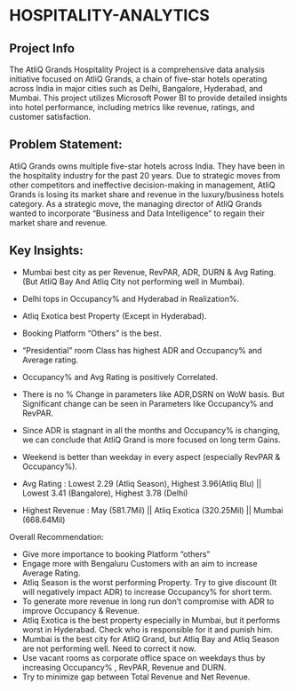 # HOSPITALITY-ANALYTICS

## Project Info 
The AtliQ Grands Hospitality Project is a comprehensive data analysis initiative focused on AtliQ Grands, a chain of five-star hotels operating across India in major cities such as Delhi, Bangalore, Hyderabad, and Mumbai. This project utilizes Microsoft Power BI to provide detailed insights into hotel performance, including metrics like revenue, ratings, and customer satisfaction.
## Problem Statement: 
AtliQ Grands owns multiple five-star hotels across India. They have been in the hospitality industry for the past 20 years. Due to strategic moves from other competitors and ineffective decision-making in management, AtliQ Grands is losing its market share and revenue in the luxury/business hotels category. As a strategic move, the managing director of AtliQ Grands wanted to incorporate “Business and Data Intelligence” to regain their market share and revenue. 

## Key Insights:
* Mumbai best city as per Revenue, RevPAR, ADR, DURN & Avg Rating.(But AtliQ Bay And Atliq City not performing well in Mumbai).
* Delhi tops in Occupancy% and Hyderabad in Realization%.
* Atliq Exotica best Property (Except in Hyderabad).
* Booking Platform “Others” is the best.
* “Presidential” room Class has highest ADR and Occupancy% and Average rating.
* Occupancy% and Avg Rating is positively Correlated.
* There is no % Change in parameters like ADR,DSRN on WoW basis. But Significant change can be seen in Parameters like Occupancy% and RevPAR.
* Since ADR is stagnant in all the months and Occupancy% is changing, we can conclude that AtliQ Grand is more focused on long term Gains.
* Weekend is better than weekday in every aspect (especially RevPAR & Occupancy%).
* Avg Rating :  Lowest 2.29 (Atliq Season),
                Highest 3.96(Atliq Blu) ||
                Lowest 3.41 (Bangalore),
                Highest  3.78 (Delhi)
                
* Highest Revenue : May (581.7Mil) ||
                    Atliq Exotica (320.25Mil) ||
                    Mumbai (668.64Mil)

Overall Recommendation:
* Give more importance to booking Platform “others”
* Engage more with Bengaluru Customers with an aim to increase Average Rating.
* Atliq Season is the worst performing Property. Try to give discount (It will negatively impact ADR) to increase Occupancy% for short term. 
* To generate more revenue in long run don’t compromise with ADR to improve Occupancy & Revenue. 
* Atliq Exotica is the best property especially in Mumbai, but it performs worst in Hyderabad. Check who is responsible for it and punish him.
* Mumbai is the best city for AtliQ Grand, but Atliq Bay and Atliq Season are not performing well. Need to correct it now.
* Use vacant rooms as corporate office space on weekdays thus by increasing Occupancy% , RevPAR, Revenue and DURN.
* Try to minimize gap between Total Revenue and Net Revenue.



